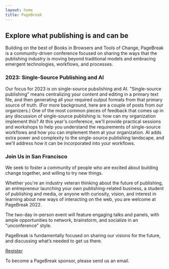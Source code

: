 ```yaml
---
layout: home
title: PageBreak
---
```


<h2>Explore what publishing is and can be</h2>
<p>Building on the best of Books in Browsers and Tools of Change, PageBreak is a community-driven conference focused on sharing the ways that the publishing industry is moving beyond traditional models and embracing emergent technologies, workflows, and processes.</p>

<h3>2023: Single-Source Publishing and AI</h3>

<p>Our focus for 2023 is on single-source pubslishing and AI. "Single-source publishing" means centralizing your content and editing in a primary text file, and then generating all your required output formats from that primary source of truth. (For more background, here are a couple of posts from our organizers.) One of the most common pieces of feedback that comes up in any discussion of single-source publishing is: how can my organization implement this? At this year's conference, we'll provide practical sessions and workshops to help you understand the requirements of single-source workflows and how you can implement them at your organization. AI adds extra power and complexity to the single-source publishing landscape, and we'll address how it can be incorporated into your workflows.</p>

<h3>Join Us in San Francisco</h3>

<p>We seek to foster a community of people who are excited about building change together, and willing to try new things.</p>

<p>Whether you're an industry veteran thinking about the future of publishing, an entrepreneur launching your own publishing-related business, a student of publishing and media, or anyone with curiosity, vision, and interest in learning about new ways of interacting on the web, you are welcome at PageBreak 2022.</p>

<p>The two-day in-person event will feature engaging talks and panels, with ample opportunities to network, brainstorm, and socialize in an "unconference" style. </p>

<p>PageBreak is fundamentally focused on sharing our visions for the future, and discussing what’s needed to get us there.</p>

<p class="button"><a class="button" href="https://www.eventbrite.com/e/pagebreak-conference-2022-tickets-357880108037">Register</a></p>
<p>To become a PageBreak sponsor, please send us an email.</p>
